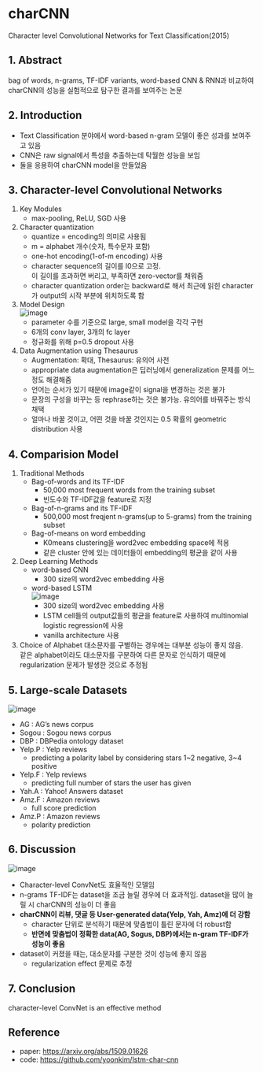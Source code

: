 # charCNN
Character level Convolutional Networks for Text Classification(2015)

## 1. Abstract
bag of words, n-grams, TF-IDF variants, word-based CNN & RNN과 비교하여 charCNN의 성능을 실험적으로 탐구한 결과를 보여주는 논문

## 2. Introduction
* Text Classification 분야에서 word-based n-gram 모델이 좋은 성과를 보여주고 있음
* CNN은 raw signal에서 특성을 추출하는데 탁월한 성능을 보임
* 둘을 응용하여 charCNN model을 만들었음 

## 3. Character-level Convolutional Networks
1. Key Modules
   * max-pooling, ReLU, SGD 사용
2. Character quantization
   * quantize = encoding의 의미로  사용됨
   * m = alphabet 개수(숫자, 특수문자 포함)
   * one-hot encoding(1-of-m encoding) 사용
   * character sequence의 길이를 l0으로 고정.<br>이 길이를 초과하면 버리고, 부족하면 zero-vector를 채워줌
   * character quantization order는 backward로 해서 최근에 읽힌 character가 output의 시작 부분에 위치하도록 함
3. Model Design<br>
   ![image](https://github.com/study-ai-data/Artificial-Intelligence/blob/master/DL/charcnn/charcnn_discussion.PNG)
   * parameter 수를 기준으로 large, small model을 각각 구현
   * 6개의 conv layer, 3개의 fc layer
   * 정규화를 위해 p=0.5 dropout 사용
4. Data Augmentation using Thesaurus
   * Augmentation: 확대, Thesaurus: 유의어 사전
   * appropriate data augmentation은 딥러닝에서 generalization 문제를 어느정도 해결해줌
   * 언어는 순서가 있기 때문에 image같이 signal을 변경하는 것은 불가
   * 문장의 구성을 바꾸는 등 rephrase하는 것은 불가능. 유의어를 바꿔주는 방식 채택
   * 얼마나 바꿀 것이고, 어떤 것을 바꿀 것인지는 0.5 확률의 geometric distribution 사용

## 4. Comparision Model
1. Traditional Methods
   * Bag-of-words and its TF-IDF
     * 50,000 most frequent words from the training subset
     * 빈도수와 TF-IDF값을 feature로 지정
   * Bag-of-n-grams and its TF-IDF
     * 500,000 most freqjent n-grams(up to 5-grams) from the training subset
   * Bag-of-means on word embedding
     * K0means clustering을 word2vec embedding space에 적용
     * 같은 cluster 안에 있는 데이터들이 embedding의 평균을 같이 사용
2. Deep Learning Methods
   * word-based CNN
     * 300 size의 word2vec embedding 사용
   * word-based LSTM  
     ![image](https://github.com/study-ai-data/Artificial-Intelligence/blob/master/DL/charcnn/charcnn_lstm.PNG)
     * 300 size의 word2vec embedding 사용
     * LSTM cell들의 output값들의 평균을 feature로 사용하여 multinomial logistic regression에 사용
     * vanilla architecture 사용
3. Choice of Alphabet
대소문자를 구별하는 경우에는 대부분 성능이 좋지 않음.<br>
같은 alphabet이라도 대소문자를 구분하여 다른 문자로 인식하기 때문에 regularization 문제가 발생한 것으로 추정됨

## 5. Large-scale Datasets
![image](https://github.com/study-ai-data/Artificial-Intelligence/blob/master/DL/charcnn/charcnn_result.PNG)  
* AG : AG’s news corpus
* Sogou : Sogou news corpus
* DBP : DBPedia ontology dataset
* Yelp.P : Yelp reviews
  * predicting a polarity label by considering stars 1~2 negative, 3~4 positive
* Yelp.F : Yelp reviews
  * predicting full number of stars the user has given
* Yah.A : Yahoo! Answers dataset
* Amz.F : Amazon reviews
  * full score prediction
* Amz.P : Amazon reviews
  * polarity prediction

## 6. Discussion
![image](https://github.com/study-ai-data/Artificial-Intelligence/blob/master/DL/charcnn/charcnn_discussion.PNG)  
* Character-level ConvNet도 효율적인 모델임
* n-grams TF-IDF는 dataset을 조금 늘릴 경우에 더 효과적임. dataset을 많이 늘릴 시 charCNN의 성능이 더 좋음
* **charCNN이 리뷰, 댓글 등 User-generated data(Yelp, Yah, Amz)에 더 강함**
  * character 단위로 분석하기 때문에 맞춤법이 틀린 문자에 더 robust함
  * **반면에 맞춤법이 정확한 data(AG, Sogus, DBP)에서는 n-gram TF-IDF가 성능이 좋음**
* dataset이 커졌을 때는, 대소문자를 구분한 것이 성능에 좋지 않음
  * regularization effect 문제로 추정  

## 7. Conclusion
character-level ConvNet is an effective method

## Reference
* paper: https://arxiv.org/abs/1509.01626
* code: https://github.com/yoonkim/lstm-char-cnn
